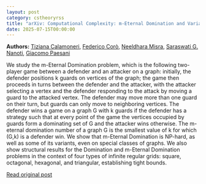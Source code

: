 ```yaml
---
layout: post
category: cstheoryrss
title: "arXiv: Computational Complexity: m-Eternal Domination and Variants on Some Classes of Finite and Infinite"
date: 2025-07-15T00:00:00
---
```


**Authors:** [Tiziana Calamoneri](https://dblp.uni-trier.de/search?q=Tiziana+Calamoneri), [Federico Corò](https://dblp.uni-trier.de/search?q=Federico+Cor%C3%B2), [Neeldhara Misra](https://dblp.uni-trier.de/search?q=Neeldhara+Misra), [Saraswati G. Nanoti](https://dblp.uni-trier.de/search?q=Saraswati+G.+Nanoti), [Giacomo Paesani](https://dblp.uni-trier.de/search?q=Giacomo+Paesani)

We study the m-Eternal Domination problem, which is the following two-player
game between a defender and an attacker on a graph: initially, the defender
positions k guards on vertices of the graph; the game then proceeds in turns
between the defender and the attacker, with the attacker selecting a vertex and
the defender responding to the attack by moving a guard to the attacked vertex.
The defender may move more than one guard on their turn, but guards can only
move to neighboring vertices. The defender wins a game on a graph G with k
guards if the defender has a strategy such that at every point of the game the
vertices occupied by guards form a dominating set of G and the attacker wins
otherwise. The m-eternal domination number of a graph G is the smallest value
of k for which (G,k) is a defender win.
We show that m-Eternal Domination is NP-hard, as well as some of its
variants, even on special classes of graphs. We also show structural results
for the Domination and m-Eternal Domination problems in the context of four
types of infinite regular grids: square, octagonal, hexagonal, and triangular,
establishing tight bounds.

[Read original post](http://arxiv.org/abs/2507.09283v1)
